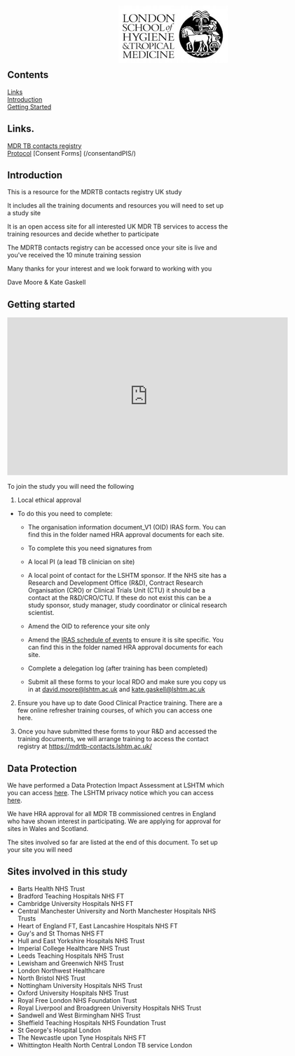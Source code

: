 <img align="right" src="img/lshtm_logo.jpeg">


<br/><br/>
<br/><br/>
<br/><br/>


## Contents 
[Links](#links)  
[Introduction](#intro)   
[Getting Started](#getstarted)   


## Links. <a name="links"></a>
[MDR TB contacts registry](https://mdrtb-contacts.lshtm.ac.uk/)  
[Protocol](/protocol/MDRTBcontactsRegistry_Protocol.pdf)
[Consent Forms] (/consentandPIS/)



## Introduction <a name="intro"></a>

This is a resource for the MDRTB contacts registry UK study

It includes all the training documents and resources you will need to set up a study site

It is an open access site for all interested UK MDR TB services to access the training resources and decide whether to participate

The MDRTB contacts registry can be accessed once your site is live and you've received the 10 minute training session

Many thanks for your interest and we look forward to working with you

Dave Moore & Kate Gaskell



## Getting started <a name="getstarted"></a>

<iframe title="vimeo-player" src="https://player.vimeo.com/video/647248714?h=fb0c53afa1" width="640" height="360" frameborder="0" allowfullscreen></iframe>

To join the study you will need the following

1. Local ethical approval
  * To do this you need to complete:
    * The organisation information document_V1 (OID) IRAS form. You can find this in the folder named HRA approval documents for each site.
    * To complete this you need signatures from
     * A local PI (a lead TB clinician on site)
     * A local point of contact for the LSHTM sponsor. If the NHS site has a Research and Development Office (R&D), Contract Research Organisation (CRO) or Clinical Trials Unit (CTU) it should be a contact at the R&D/CRO/CTU. If these do not exist this can be a study sponsor, study manager, study coordinator or clinical research scientist.
    
     * Amend the OID to reference your site only
    * Amend the [IRAS schedule of events](/HRA_approval_documents/IRAS_scheduleofevents.xls) to ensure it is site specific. You can find this in the folder named HRA approval documents for each site.
    * Complete a delegation log (after training has been completed)
    * Submit all these forms to your local RDO and make sure you copy us in at david.moore@lshtm.ac.uk and kate.gaskell@lshtm.ac.uk
    
2. Ensure you have up to date Good Clinical Practice training. There are a few online refresher training courses, of which you can access one here.

3. Once you have submitted these forms to your R&D and accessed the training documents, we will arrange training to access the contact registry at https://mdrtb-contacts.lshtm.ac.uk/

## Data Protection <a name="dataprotection"></a>

We have performed a Data Protection Impact Assessment at LSHTM which you can access [here](/DPIA/dpia.pdf). The LSHTM privacy notice which you can access [here](/lnk/).


We have HRA approval for all MDR TB commissioned centres in England who have shown interest in participating. We are applying for approval for sites in Wales and Scotland.


The sites involved so far are listed at the end of this document. To set up your site you will need
   
## Sites involved in this study

* Barts Health NHS Trust
* Bradford Teaching Hospitals NHS FT
* Cambridge University Hospitals NHS FT
* Central Manchester University and North Manchester Hospitals NHS Trusts
* Heart of England FT, East Lancashire Hospitals NHS FT 
* Guy's and St Thomas NHS FT 
* Hull and East Yorkshire Hospitals NHS Trust
* Imperial College Healthcare NHS Trust
* Leeds Teaching Hospitals NHS Trust
* Lewisham and Greenwich NHS Trust
* London Northwest Healthcare
* North Bristol NHS Trust
* Nottingham University Hospitals NHS Trust
* Oxford University Hospitals NHS Trust
* Royal Free London NHS Foundation Trust
* Royal Liverpool and Broadgreen University Hospitals NHS Trust
* Sandwell and West Birmingham NHS Trust
* Sheffield Teaching Hospitals NHS Foundation Trust
* St George's Hospital London
* The Newcastle upon Tyne Hospitals NHS FT
* Whittington Health North Central London TB service London


